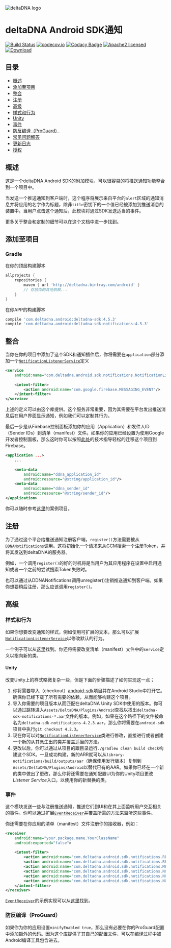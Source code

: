 ![deltaDNA logo](https://deltadna.com/wp-content/uploads/2015/06/deltadna_www@1x.png)

# deltaDNA Android SDK通知
[![Build Status](https://travis-ci.org/deltaDNA/android-sdk.svg)](https://travis-ci.org/deltaDNA/android-sdk)
[![codecov.io](https://codecov.io/github/deltaDNA/android-sdk/coverage.svg)](https://codecov.io/github/deltaDNA/android-sdk)
[![Codacy Badge](https://api.codacy.com/project/badge/grade/b5546fd90d3b4b2182961602da6086d8)](https://www.codacy.com/app/deltaDNA/android-sdk)
[![Apache2 licensed](https://img.shields.io/badge/license-Apache-blue.svg)](./LICENSE)
[![Download](https://api.bintray.com/packages/deltadna/android/deltadna-sdk/images/download.svg)](https://bintray.com/deltadna/android/deltadna-sdk/_latestVersion)

## 目录
* [概述](#概述)
* [添加至项目](#添加至项目)
* [整合](#整合)
* [注册](#注册)
* [高级](#高级)
 * [样式和行为](#样式和行为)
  * [Unity](#unity)
 * [事件](#事件)
 * [防反编译（ProGuard）](#防反编译（ProGuard）)
* [常见问题解答](#常见问题解答)
* [更新日志](#更新日志)
* [授权](#授权)

## 概述
这是一个deltaDNA Android SDK的附加模块，可以很容易的将推送通知功能整合到一个项目中。

当发送一个推送通知到客户端时，这个程序将展示来自平台的`alert`区域的通知消息并将应用的名字作为标题，除非`title`密钥下的一个值已经被添加到推送消息的装置中。当用户点击这个通知后，此模块将通过SDK发送适当的事件。

更多关于整合和定制的细节可以在这个文档中进一步找到。

## 添加至项目
### Gradle
在你的顶层构建脚本
```groovy
allprojects {
    repositories {
        maven { url 'http://deltadna.bintray.com/android' }
        // 存放你的其他依赖...
    }
}
```
在你APP的构建脚本
```groovy
compile 'com.deltadna.android:deltadna-sdk:4.5.3'
compile 'com.deltadna.android:deltadna-sdk-notifications:4.5.3'
```

## 整合
当你在你的项目中添加了这个SDK和通知插件后，你将需要在`application`部分添加一个[`NotificationListenerService`](src/main/java/com/deltadna/android/sdk/notifications/NotificationListenerService.java)定义
```xml
<service
    android:name="com.deltadna.android.sdk.notifications.NotificationListenerService">
    
    <intent-filter>
        <action android:name="com.google.firebase.MESSAGING_EVENT"/>
    </intent-filter>
</service>
```
上述的定义可以由这个库提供。这个服务非常重要，因为其需要在平台发出推送消息后在用户界面显示通知，例如我们可以定制其行为。

最后一步是从Firebase控制面板添加你的应用（Application）和发件人ID（Sender IDs）到清单（manifest）文件。如果你的应用已经设置为使用Google开发者控制面板，那么这时你可以按照[此处](https://firebase.google.com/support/guides/google-android#migrate_your_console_project)的技术指导轻松的迁移这个项目到Firebase。
```xml
<application ...>
    ...
    
    <meta-data
        android:name="ddna_application_id"
        android:resource="@string/application_id"/>
    <meta-data
        android:name="ddna_sender_id"
        android:resource="@string/sender_id"/>
</application>
```

你可以随时参考[这里](../examples/notifications)的案例项目。

## 注册
为了通过这个平台给推送通知注册客户端，`register()`方法需要被从[`DDNANotifications`](src/main/java/com/deltadna/android/sdk/notifications/DDNANotifications.java)调用。这将初始化一个请求来从GCM搜索一个注册Token，并将其发送到deltaDNA的服务器。

例如，一个调用`register()`的好的时机将是当用户为其应用程序在设置中启用通知或者一个之前的尝试搜索Token失败时。

也可以通过从DDNANotifications调用unregister()注销推送通知到客户端。如果你想要稍后注册，那么应该调用`register()`。

## 高级
### 样式和行为
如果你想要改变通知的样式，例如使用可扩展的文本，那么可以扩展[`NotificationListenerService`](src/main/java/com/deltadna/android/sdk/notifications/NotificationListenerService.java)以修改默认的行为。

一个例子可以从[这里](../examples/notifications-style/src/main/java/com/deltadna/android/sdk/notifications/example/StyledNotificationListenerService.java)找到。你还将需要改变清单（manifest）文件中的`service`定义以指向新的类。

#### Unity
改变Unity上的样式略微复杂一些，但是下面的步骤描述了如何实现这一点；
1.  你将需要导入（checkout）[android-sdk](https://github.com/deltaDNA/android-sdk)项目并在Android Studio中打开它。确保你已经下载了所有需要的依赖，从而能够构建这个项目。
2.  导入你需要的项目版本从而匹配在deltaDNA Unity SDK中使用的版本。你可以通过跳转进入`Assets/DeltaDNA/Plugins/Android`查找以找出`deltadna-sdk-notifications-*.aar`文件的版本。例如，如果在这个路径下的文件被命名为`deltadna-sdk-notifications-4.2.3.aar`，那么你将需要在`android-sdk`项目中执行`git checkout 4.2.3`。
3.  现在你可以对[`NotificationListenerService`](src/main/java/com/deltadna/android/sdk/notifications/NotificationListenerService.java)类进行修改，直接进行或者创建一个新的从其派生出的类并覆盖适当的方法。
4.  更改以后，你可以通过从项目的跟目录运行`./gradlew clean build check`构建这个SDK。一旦成功构建，新的ARR就可以从`library-notifications/build/outputs/aar`（确保使用发行版本）复制到`Assets/DeltaDNA/Plugins/Android`以替代已有的AAR。如果你已经在一个新的类中做出了更改，那么你将还需要在通知配置UI为你的Unity项目更改*Listener Service*入口，以使用你的新替换的类。

### 事件
这个模块发送一些与注册推送通知，推送它们到UI和在其上面监听用户交互相关的事件。你可以通过扩展[`EventReceiver`](src/main/java/com/deltadna/android/sdk/notifications/EventReceiver.java)并覆盖所需的方法来监听这些事件。

你还需要在你应用的清单（manifest）文件注册你的接收器，例如：
```xml
<receiver
    android:name="your.package.name.YourClassName"
    android:exported="false">
    
    <intent-filter>
        <action android:name="com.deltadna.android.sdk.notifications.REGISTERED"/>
        <action android:name="com.deltadna.android.sdk.notifications.REGISTRATION_FAILED"/>
        <action android:name="com.deltadna.android.sdk.notifications.MESSAGE_RECEIVED"/>
        <action android:name="com.deltadna.android.sdk.notifications.NOTIFICATION_POSTED"/>
        <action android:name="com.deltadna.android.sdk.notifications.NOTIFICATION_OPENED"/>
        <action android:name="com.deltadna.android.sdk.notifications.NOTIFICATION_DISMISSED"/>
    </intent-filter>
</receiver>
```

[`EventReceiver`](src/main/java/com/deltadna/android/sdk/notifications/EventReceiver.java)的示例实现可以从[这里](../examples/notifications/src/main/java/com/deltadna/android/sdk/notifications/example/ExampleReceiver.java)找到。

### 防反编译（ProGuard）
如果你为你的应用设置`minifyEnabled true`，那么没有必要在你的ProGuard配置中添加额外的代码。因为这个库提供了其自己的配置文件，可以在编译过程中被Android编译工具包含进去。
